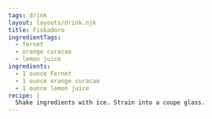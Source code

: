 ```yaml
---
tags: drink
layout: layouts/drink.njk
title: Fiskadoro
ingredientTags:
  - fernet
  - orange curacao
  - lemon juice
ingredients:
  - 1 ounce Fernet
  - 1 ounce orange curacao
  - 1 ounce lemon juice
recipe: |
  Shake ingredients with ice. Strain into a coupe glass.
---
```

